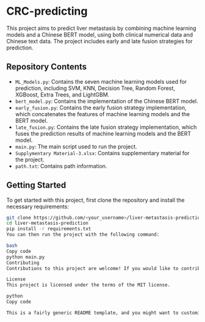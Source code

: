 # CRC-predicting
This project aims to predict liver metastasis by combining machine learning models and a Chinese BERT model, using both clinical numerical data and Chinese text data. The project includes early and late fusion strategies for prediction.

## Repository Contents

- `ML_Models.py`: Contains the seven machine learning models used for prediction, including SVM, KNN, Decision Tree, Random Forest, XGBoost, Extra Trees, and LightGBM.
- `bert_model.py`: Contains the implementation of the Chinese BERT model.
- `early_fusion.py`: Contains the early fusion strategy implementation, which concatenates the features of machine learning models and the BERT model.
- `late_fusion.py`: Contains the late fusion strategy implementation, which fuses the prediction results of machine learning models and the BERT model.
- `main.py`: The main script used to run the project.
- `Supplymentary Material-3.xlsx`: Contains supplementary material for the project.
- `path.txt`: Contains path information.

## Getting Started

To get started with this project, first clone the repository and install the necessary requirements:

```bash
git clone https://github.com/<your_username>/liver-metastasis-prediction.git
cd liver-metastasis-prediction
pip install -r requirements.txt
You can then run the project with the following command:

bash
Copy code
python main.py
Contributing
Contributions to this project are welcome! If you would like to contribute, please fork the repository and submit a pull request.

License
This project is licensed under the terms of the MIT license.

python
Copy code

This is a fairly generic README template, and you might want to customize it further to fit your project better. For example, you could add more details about the data you're using, the algorithms you've implemented, or the results you've achieved. You could also add instructions for how to use your project, how to interpret the results, or how to contribute.





